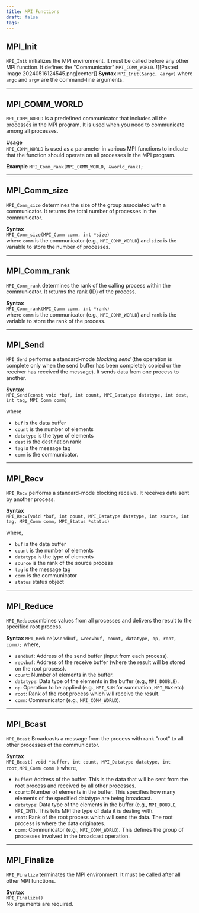 ```yaml
---
title: MPI Functions
draft: false
tags:
---
```

  
## MPI_Init
`MPI_Init` initializes the MPI environment. It must be called before any other MPI function. It defines the "Communicator" `MPI_COMM_WORLD`.
![[Pasted image 20240516124545.png|center]]
**Syntax**
`MPI_Init(&argc, &argv)` 
where `argc` and `argv` are the command-line arguments.

---
## MPI_COMM_WORLD

`MPI_COMM_WORLD` is a predefined communicator that includes all the processes in the MPI program. It is used when you need to communicate among all processes.

**Usage**  
`MPI_COMM_WORLD` is used as a parameter in various MPI functions to indicate that the function should operate on all processes in the MPI program.

**Example**
`MPI_Comm_rank(MPI_COMM_WORLD, &world_rank);`

---

## MPI_Comm_size
`MPI_Comm_size` determines the size of the group associated with a communicator. It returns the total number of processes in the communicator.

**Syntax**  
`MPI_Comm_size(MPI_Comm comm, int *size)`  
where `comm` is the communicator (e.g., `MPI_COMM_WORLD`) and `size` is the variable to store the number of processes.

---
## MPI_Comm_rank

`MPI_Comm_rank` determines the rank of the calling process within the communicator. It returns the rank (ID) of the process.

**Syntax**  
`MPI_Comm_rank(MPI_Comm comm, int *rank)`  
where `comm` is the communicator (e.g., `MPI_COMM_WORLD`) and `rank` is the variable to store the rank of the process.

---
## MPI_Send
`MPI_Send` performs a standard-mode *blocking send* (the operation is complete only when the send buffer has been completely copied or the receiver has received the message). It sends data from one process to another.

**Syntax**  
`MPI_Send(const void *buf, int count, MPI_Datatype datatype, int dest, int tag, MPI_Comm comm)`  

where 
- `buf` is the data buffer
- `count` is the number of elements
- `datatype` is the type of elements
- `dest` is the destination rank
- `tag` is the message tag
- `comm` is the communicator.

---

## MPI_Recv

`MPI_Recv` performs a standard-mode blocking receive. It receives data sent by another process.

**Syntax**  
`MPI_Recv(void *buf, int count, MPI_Datatype datatype, int source, int tag, MPI_Comm comm, MPI_Status *status)`  

where,
- `buf` is the data buffer
- `count` is the number of elements
- `datatype` is the type of elements
- `source` is the rank of the source process
- `tag` is the message tag
- `comm` is the communicator
- `status` status object


---
## MPI_Reduce
`MPI_Reduce`combines values from all processes and delivers the result to the specified root process.

**Syntax**
`MPI_Reduce(&sendbuf, &recvbuf, count, datatype, op, root, comm);`
where,
- `sendbuf`: Address of the send buffer (input from each process).
- `recvbuf`: Address of the receive buffer (where the result will be stored on the root process).
- `count`: Number of elements in the buffer.
- `datatype`: Data type of the elements in the buffer (e.g., `MPI_DOUBLE`).
- `op`: Operation to be applied (e.g., `MPI_SUM` for summation, `MPI_MAX` etc)
- `root`: Rank of the root process which will receive the result.
- `comm`: Communicator (e.g., `MPI_COMM_WORLD`).
---
## MPI_Bcast 
`MPI_Bcast` Broadcasts a message from the process with rank "root" to all other processes of the communicator.

**Syntax**  
`MPI_Bcast( void *buffer, int count, MPI_Datatype datatype, int root,MPI_Comm comm )`
where, 
- `buffer`: Address of the buffer. This is the data that will be sent from the root process and received by all other processes.
- `count`: Number of elements in the buffer. This specifies how many elements of the specified datatype are being broadcast.
- `datatype`: Data type of the elements in the buffer (e.g., `MPI_DOUBLE`, `MPI_INT`). This tells MPI the type of data it is dealing with.
- `root`: Rank of the root process which will send the data. The root process is where the data originates.
- `comm`: Communicator (e.g., `MPI_COMM_WORLD`). This defines the group of processes involved in the broadcast operation.
---

## MPI_Finalize
`MPI_Finalize` terminates the MPI environment. It must be called after all other MPI functions.

**Syntax**  
`MPI_Finalize()`  
No arguments are required.
